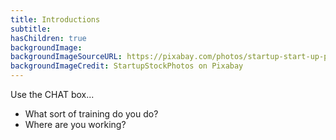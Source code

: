 ```yaml
---
title: Introductions
subtitle: 
hasChildren: true
backgroundImage:
backgroundImageSourceURL: https://pixabay.com/photos/startup-start-up-people-593343/
backgroundImageCredit: StartupStockPhotos on Pixabay
---
```

Use the CHAT box...

- What sort of training do you do?
- Where are you working?
